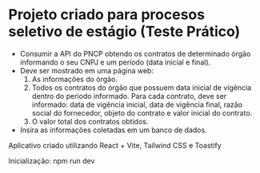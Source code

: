 # Projeto criado para procesos seletivo de estágio (Teste Prático)

- Consumir a API do PNCP obtendo os contratos de determinado órgão informando o seu CNPJ e um período (data inicial e final).
- Deve ser mostrado em uma página web:
  1. As informações do órgão.
  2. Todos os contratos do órgão que possuem data inicial de vigência dentro do período informado. Para cada contrato, deve ser informado: data de vigência inicial, data de vigência final, razão social do fornecedor, objeto do contrato e valor inicial do contrato.
  3. O valor total dos contratos obtidos.
- Insira as informações coletadas em um banco de dados.


Aplicativo criado utilizando React + Vite, Tailwind CSS e Toastify

Inicialização: npm run dev
